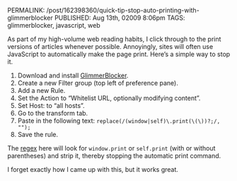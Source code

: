 PERMALINK: /post/162398360/quick-tip-stop-auto-printing-with-glimmerblocker
PUBLISHED: Aug 13th, 02009 8:06pm
TAGS: glimmerblocker, javascript, web

As part of my high-volume web reading habits, I click through to the print
versions of articles whenever possible. Annoyingly, sites will often use
JavaScript to automatically make the page print. Here’s a simple way to stop
it.

1. Download and install [GlimmerBlocker][gb].
1. Create a new Filter group (top left of preference pane).
1. Add a new Rule.
1. Set the Action to “Whitelist <abbr class='smallcaps'>URL</abbr>, optionally
modifying content”.
1. Set Host: to “all hosts”.
1. Go to the transform tab.
1. Paste in the following text: `replace(/(window|self)\.print(\(\))?;/, "");`
1. Save the rule.

 [gb]: http://glimmerblocker.org/

The [regex][reg] here will look for `window.print` or `self.print` (with or
without parentheses) and strip it, thereby stopping the automatic print
command.

 [reg]: http://en.wikipedia.org/wiki/Regular_expression "Wikipedia article for regular expression"

I forget exactly how I came up with this, but it works great.
